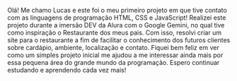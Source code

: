 Olá! Me chamo Lucas e este foi o meu primeiro projeto em que tive contato com as linguagens de programação HTML, CSS e JavaScript!
Realizei este projeto durante a imersão DEV da Alura com o Google Gemini, no qual tive como inspiração o Restaurante dos meus pais. 
Com isso, resolvi criar um site para o restaurante a fim de facilitar o conhecimento dos futuros clientes sobre cardápio, ambiente, localização e contato.
Fiquei bem feliz em ver como um simples projeto inicial me ajudou a me interessar ainda mais por essa pequena área do grande mundo da programação.
Espero continuar estudando e aprendendo cada vez mais!
